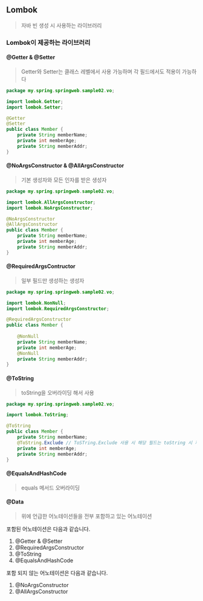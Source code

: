 ## Lombok
> 자바 빈 생성 시 사용하는 라이브러리

### Lombok이 제공하는 라이브러리

#### @Getter & @Setter
> Getter와 Setter는 클래스 레벨에서 사용 가능하며 각 필드에서도 적용이 가능하다

```java
package my.spring.springweb.sample02.vo;

import lombok.Getter;
import lombok.Setter;

@Getter
@Setter
public class Member {
	private String memberName;
	private int memberAge;
	private String memberAddr;
}
```
#### @NoArgsConstructor & @AllArgsConstructor
> 기본 생성자와 모든 인자를 받은 생성자
```java
package my.spring.springweb.sample02.vo;

import lombok.AllArgsConstructor;
import lombok.NoArgsConstructor;

@NoArgsConstructor
@AllArgsConstructor
public class Member {
	private String memberName;
	private int memberAge;
	private String memberAddr;
}
```

#### @RequiredArgsContructor
> 일부 필드만 생성하는 생성자
```java
package my.spring.springweb.sample02.vo;

import lombok.NonNull;
import lombok.RequiredArgsConstructor;

@RequiredArgsConstructor
public class Member {
	
	@NonNull
	private String memberName;
	private int memberAge;
	@NonNull
	private String memberAddr;
}
```

#### @ToString
> toString을 오버라이딩 해서 사용
```java
package my.spring.springweb.sample02.vo;

import lombok.ToString;

@ToString
public class Member {
	private String memberName;
	@ToString.Exclude // ToSTring.Exclude 사용 시 해당 필드는 toString 시 제외
	private int memberAge;
	private String memberAddr;
}
```

#### @EqualsAndHashCode
> equals 메서드 오버라이딩

#### @Data
> 위에 언급한 어노테이션들을 전부 포함하고 있는 어노테이션

포함된 어노테이션은 다음과 같습니다.
1. @Getter & @Setter
2. @RequiredArgsConstructor
3. @ToString
4. @EqualsAndHashCode

포함 되지 않는 어노테이션은 다음과 같습니다.
1. @NoArgsConstructor
2. @AllArgsConstructor